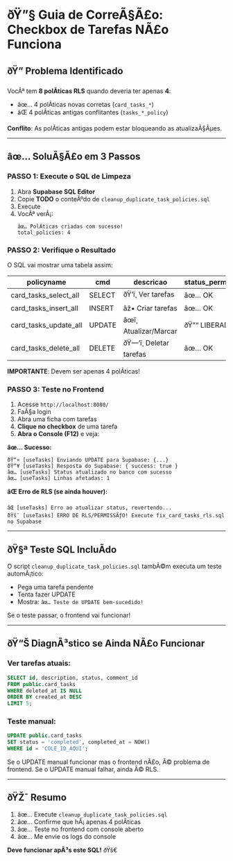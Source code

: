﻿# ðŸ”§ Guia de CorreÃ§Ã£o: Checkbox de Tarefas NÃ£o Funciona

## ðŸ” Problema Identificado

VocÃª tem **8 polÃ­ticas RLS** quando deveria ter apenas **4**:
- âœ… 4 polÃ­ticas novas corretas (`card_tasks_*`)
- âŒ 4 polÃ­ticas antigas conflitantes (`tasks_*_policy`)

**Conflito**: As polÃ­ticas antigas podem estar bloqueando as atualizaÃ§Ãµes.

---

## âœ… SoluÃ§Ã£o em 3 Passos

### **PASSO 1: Execute o SQL de Limpeza**

1. Abra **Supabase SQL Editor**
2. Copie **TODO** o conteÃºdo de `cleanup_duplicate_task_policies.sql`
3. Execute
4. VocÃª verÃ¡:
   ```
   âœ… PolÃ­ticas criadas com sucesso!
   total_policies: 4
   ```

### **PASSO 2: Verifique o Resultado**

O SQL vai mostrar uma tabela assim:

| policyname | cmd | descricao | status_permissao |
|------------|-----|-----------|------------------|
| card_tasks_select_all | SELECT | ðŸ‘ï¸ Ver tarefas | âœ… OK |
| card_tasks_insert_all | INSERT | âž• Criar tarefas | âœ… OK |
| card_tasks_update_all | UPDATE | âœï¸ Atualizar/Marcar | ðŸ”“ LIBERADO |
| card_tasks_delete_all | DELETE | ðŸ—‘ï¸ Deletar tarefas | âœ… OK |

**IMPORTANTE**: Devem ser apenas 4 polÃ­ticas!

### **PASSO 3: Teste no Frontend**

1. Acesse `http://localhost:8080/`
2. FaÃ§a login
3. Abra uma ficha com tarefas
4. **Clique no checkbox** de uma tarefa
5. **Abra o Console (F12)** e veja:

**âœ… Sucesso:**
```
ðŸ“¤ [useTasks] Enviando UPDATE para Supabase: {...}
ðŸ“¥ [useTasks] Resposta do Supabase: { success: true }
âœ… [useTasks] Status atualizado no banco com sucesso
âœ… [useTasks] Linhas afetadas: 1
```

**âŒ Erro de RLS (se ainda houver):**
```
âŒ [useTasks] Erro ao atualizar status, revertendo...
ðŸš¨ [useTasks] ERRO DE RLS/PERMISSÃƒO! Execute fix_card_tasks_rls.sql no Supabase
```

---

## ðŸ§ª Teste SQL IncluÃ­do

O script `cleanup_duplicate_task_policies.sql` tambÃ©m executa um teste automÃ¡tico:
- Pega uma tarefa pendente
- Tenta fazer UPDATE
- Mostra: `âœ… Teste de UPDATE bem-sucedido!`

Se o teste passar, o frontend vai funcionar!

---

## ðŸ“Š DiagnÃ³stico se Ainda NÃ£o Funcionar

### Ver tarefas atuais:
```sql
SELECT id, description, status, comment_id
FROM public.card_tasks
WHERE deleted_at IS NULL
ORDER BY created_at DESC
LIMIT 5;
```

### Teste manual:
```sql
UPDATE public.card_tasks
SET status = 'completed', completed_at = NOW()
WHERE id = 'COLE_ID_AQUI';
```

Se o UPDATE manual funcionar mas o frontend nÃ£o, Ã© problema de frontend.
Se o UPDATE manual falhar, ainda Ã© RLS.

---

## ðŸŽ¯ Resumo

1. âœ… Execute `cleanup_duplicate_task_policies.sql`
2. âœ… Confirme que hÃ¡ apenas 4 polÃ­ticas
3. âœ… Teste no frontend com console aberto
4. âœ… Me envie os logs do console

**Deve funcionar apÃ³s este SQL!** ðŸš€

